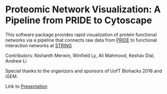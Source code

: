 # Proteomic Network Visualization: A Pipeline from PRIDE to Cytoscape

This software package provides rapid visualization of protein functional networks via a pipeline that connects raw data from [PRIDE](http://www.ebi.ac.uk/pride/archive/) to functional interaction networks at [STRING](http://string-db.org/)


Contributors: Nishanth Merwin, Winfield Ly, Ali Mahmood, Keshav Dial, Andrew Li

Special thanks to the organizors and sponsors of UofT Biohacks 2016 and iGEM.

Link to [Presentation](https://docs.google.com/presentation/d/1e4WdRqOIQE-LocIa3ao9XaGnT4ZbMhVj7DaWSC2WKQ8/edit?usp=sharing)

